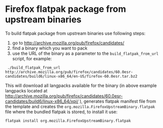 # Firefox flatpak package from upstream binaries

To build flatpak package from upstream binaries use following steps:
1. go to http://archive.mozilla.org/pub/firefox/candidates/
1. find a binary which you want to pack
1. use the URL of the binary as a parameter to the `build_flatpak_from_url` script, for example:
```
 ./build_flatpak_from_url http://archive.mozilla.org/pub/firefox/candidates/60.0esr-candidates/build6/linux-x86_64/en-US/firefox-60.0esr.tar.bz2
```

This will download all langpacks available for the binary (in above example 
langpacks located at 
http://archive.mozilla.org/pub/firefox/candidates/60.0esr-candidates/build6/linux-x86_64/xpi/ ),
generates flatpak manifest file from the template and creates the 
`org.mozilla.FirefoxUpstreamBinary.flatpak` file where the bundled flatpak is stored,
to install it use:
```
flatpak install org.mozilla.FirefoxUpstreamBinary.flatpak
```

